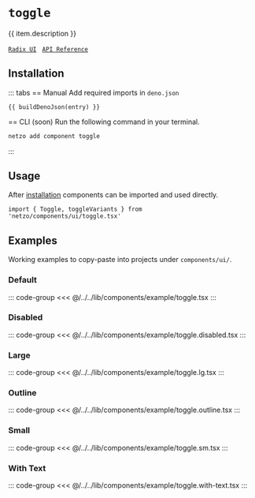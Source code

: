 <script setup>
import SectionDocsCards from '@theme/components/sections/SectionDocsCards.vue'
import en from '~/locales/en.js'
import { ui } from '~/../lib/components/registry.ts'
import { buildDenoJson } from '~/src/utils.ts'
const item = en.components.find(({ uid }) => uid === 'toggle')
const entry = ui.find(i => item.uid === i.name)
</script>

<div class="mb-5 w-75px h-75px"  :class="item.icon" />

# `toggle`

{{ item.description }}

[`Radix UI`](https://www.radix-ui.com/primitives/docs/components/toggle)
&nbsp;
[`API Reference`](https://www.radix-ui.com/primitives/docs/components/toggle#api-reference)

## Installation

::: tabs
== Manual
Add required imports in `deno.json`
```json-vue
{{ buildDenoJson(entry) }}
```
== CLI (soon)
Run the following command in your terminal.
```sh
netzo add component toggle
```
:::

## Usage

After [installation](#installation) components can be imported and used directly.

```tsx
import { Toggle, toggleVariants } from 'netzo/components/ui/toggle.tsx'
```

## Examples

Working examples to copy-paste into projects under `components/ui/`.

### Default

::: code-group
<<< @/../../lib/components/example/toggle.tsx
:::

### Disabled

::: code-group
<<< @/../../lib/components/example/toggle.disabled.tsx
:::

### Large

::: code-group
<<< @/../../lib/components/example/toggle.lg.tsx
:::

### Outline

::: code-group
<<< @/../../lib/components/example/toggle.outline.tsx
:::

### Small

::: code-group
<<< @/../../lib/components/example/toggle.sm.tsx
:::

### With Text

::: code-group
<<< @/../../lib/components/example/toggle.with-text.tsx
:::

